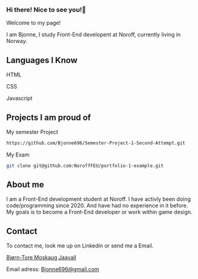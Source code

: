 ### Hi there! Nice to see you!👋

Welcome to my page!

I am Bjonne, I study Front-End developent at Noroff, currently living in Norway.


## Languages I Know

HTML

CSS

Javascript

## Projects I am proud of

My semester Project

```bash
https://github.com/Bjonne696/Semester-Project-1-Second-Attempt.git
```

My Exam


```bash
git clone git@github.com:NoroffFEU/portfolio-1-example.git
```


## About me

I am a Front-End development student at Noroff. I have activly been doing code/programming since 2020.
And have had no experience in it before. My goals is to become a Front-End developer or work within game design.


## Contact

To contact me, look me up on Linkedin or send me a Email. 

[Bjørn-Tore Moskaug Jaavall](https://www.linkedin.com/in/bjørn-tore-moskaug-jaavall-b88664aa)

Email adress: Bjonne696@gmail.com









<!--
**Bjonne696/Bjonne696** is a ✨ _special_ ✨ repository because its `README.md` (this file) appears on your GitHub profile.

Here are some ideas to get you started:

- 🔭 I’m currently working on ...
- 🌱 I’m currently learning ...
- 👯 I’m looking to collaborate on ...
- 🤔 I’m looking for help with ...
- 💬 Ask me about ...
- 📫 How to reach me: ...
- 😄 Pronouns: ...
- ⚡ Fun fact: ...
-->
